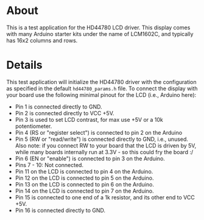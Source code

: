 # About

This is a test application for the HD44780 LCD driver. This display comes with
many Arduino starter kits under the name of LCM1602C, and typically has 16x2
columns and rows.

# Details

This test application will initialize the HD44780 driver with the configuration
as specified in the default `hd44780_params.h` file. To connect the display with
your board use the following minimal pinout for the LCD (i.e., Arduino here):

- Pin 1 is connected directly to GND.
- Pin 2 is connected directly to VCC +5V.
- Pin 3 is used to set LCD contrast, for max use +5V or a 10k potentiometer.
- Pin 4 (RS or "register select") is connected to pin 2 on the Arduino
- Pin 5 (RW or "read/write") is connected directly to GND, i.e., unused.
  Also note: if you connect RW to your board that the LCD is driven by 5V, while
  many boards internally run at 3.3V - so this could fry the board :/
- Pin 6 (EN or "enable") is connected to pin 3 on the Arduino.
- Pins 7 - 10: Not connected.
- Pin 11 on the LCD is connected to pin 4 on the Arduino.
- Pin 12 on the LCD is connected to pin 5 on the Arduino.
- Pin 13 on the LCD is connected to pin 6 on the Arduino.
- Pin 14 on the LCD is connected to pin 7 on the Arduino.
- Pin 15 is connected to one end of a 1k resistor, and its other end to VCC +5V.
- Pin 16 is connected directly to GND.
